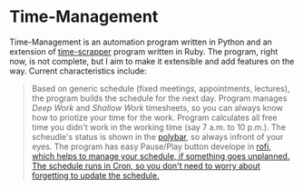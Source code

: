 # Time-Management

Time-Management is an automation program written in Python and an extension of <a href="https://github.com/samg/timetrap">time-scrapper</a> program written in Ruby. The program, right now, is not complete, but I aim to make it extensible and add features on the way. Current characteristics include:
> Based on generic schedule (fixed meetings, appointments, lectures), the program builds the schedule for the next day.
> Program manages _Deep Work_ and _Shallow Work_ timesheets, so you can always know how to priotize your time for the work.
> Program calculates all free time you didn't work in the working time (say 7 a.m. to 10 p.m.).
> The scheudle's status is shown in the <a href="https://github.com/polybar/polybar">polybar</a>, so always infront of your eyes.
> The program has easy Pause/Play button develope in <a href="https://github.com/davatorium/rofi">rofi, which helps to manage your schedule, if something goes unplanned.
> The schedule runs in <a href="https://en.wikipedia.org/wiki/Cron">Cron, so you don't need to worry about forgetting to update the schedule.
